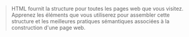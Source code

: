 > HTML fournit la structure pour toutes les pages web que vous visitez. Apprenez les éléments que vous utiliserez pour assembler cette structure et les meilleures pratiques sémantiques associées à la construction d'une page web.


